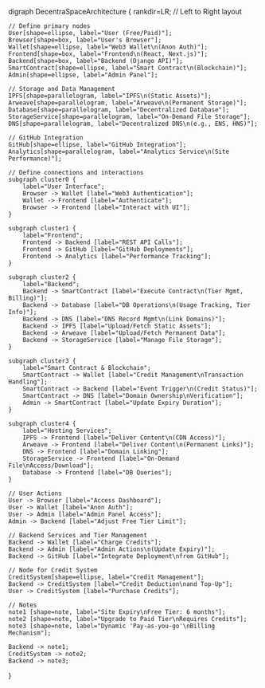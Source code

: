 digraph DecentraSpaceArchitecture {
    rankdir=LR; // Left to Right layout

    // Define primary nodes
    User[shape=ellipse, label="User (Free/Paid)"];
    Browser[shape=box, label="User's Browser"];
    Wallet[shape=ellipse, label="Web3 Wallet\n(Anon Auth)"];
    Frontend[shape=box, label="Frontend\n(React, Next.js)"];
    Backend[shape=box, label="Backend (Django API)"];
    SmartContract[shape=ellipse, label="Smart Contract\n(Blockchain)"];
    Admin[shape=ellipse, label="Admin Panel"];

    // Storage and Data Management
    IPFS[shape=parallelogram, label="IPFS\n(Static Assets)"];
    Arweave[shape=parallelogram, label="Arweave\n(Permanent Storage)"];
    Database[shape=parallelogram, label="Decentralized Database"];
    StorageService[shape=parallelogram, label="On-Demand File Storage"];
    DNS[shape=parallelogram, label="Decentralized DNS\n(e.g., ENS, HNS)"];

    // GitHub Integration
    GitHub[shape=ellipse, label="GitHub Integration"];
    Analytics[shape=parallelogram, label="Analytics Service\n(Site Performance)"];
    
    // Define connections and interactions
    subgraph cluster0 {
        label="User Interface";
        Browser -> Wallet [label="Web3 Authentication"];
        Wallet -> Frontend [label="Authenticate"];
        Browser -> Frontend [label="Interact with UI"];
    }

    subgraph cluster1 {
        label="Frontend";
        Frontend -> Backend [label="REST API Calls"];
        Frontend -> GitHub [label="GitHub Deployments"];
        Frontend -> Analytics [label="Performance Tracking"];
    }

    subgraph cluster2 {
        label="Backend";
        Backend -> SmartContract [label="Execute Contract\n(Tier Mgmt, Billing)"];
        Backend -> Database [label="DB Operations\n(Usage Tracking, Tier Info)"];
        Backend -> DNS [label="DNS Record Mgmt\n(Link Domains)"];
        Backend -> IPFS [label="Upload/Fetch Static Assets"];
        Backend -> Arweave [label="Upload/Fetch Permanent Data"];
        Backend -> StorageService [label="Manage File Storage"];
    }

    subgraph cluster3 {
        label="Smart Contract & Blockchain";
        SmartContract -> Wallet [label="Credit Management\nTransaction Handling"];
        SmartContract -> Backend [label="Event Trigger\n(Credit Status)"];
        SmartContract -> DNS [label="Domain Ownership\nVerification"];
        Admin -> SmartContract [label="Update Expiry Duration"];
    }

    subgraph cluster4 {
        label="Hosting Services";
        IPFS -> Frontend [label="Deliver Content\n(CDN Access)"];
        Arweave -> Frontend [label="Deliver Content\n(Permanent Links)"];
        DNS -> Frontend [label="Domain Linking"];
        StorageService -> Frontend [label="On-Demand File\nAccess/Download"];
        Database -> Frontend [label="DB Queries"];
    }

    // User Actions
    User -> Browser [label="Access Dashboard"];
    User -> Wallet [label="Anon Auth"];
    User -> Admin [label="Admin Panel Access"];
    Admin -> Backend [label="Adjust Free Tier Limit"];

    // Backend Services and Tier Management
    Backend -> Wallet [label="Charge Credits"];
    Backend -> Admin [label="Admin Actions\n(Update Expiry)"];
    Backend -> GitHub [label="Integrate Deployment\nfrom GitHub"];

    // Node for Credit System
    CreditSystem[shape=ellipse, label="Credit Management"];
    Backend -> CreditSystem [label="Credit Deduction\nand Top-Up"];
    User -> CreditSystem [label="Purchase Credits"];

    // Notes
    note1 [shape=note, label="Site Expiry\nFree Tier: 6 months"];
    note2 [shape=note, label="Upgrade to Paid Tier\nRequires Credits"];
    note3 [shape=note, label="Dynamic 'Pay-as-you-go'\nBilling Mechanism"];

    Backend -> note1;
    CreditSystem -> note2;
    Backend -> note3;
}
